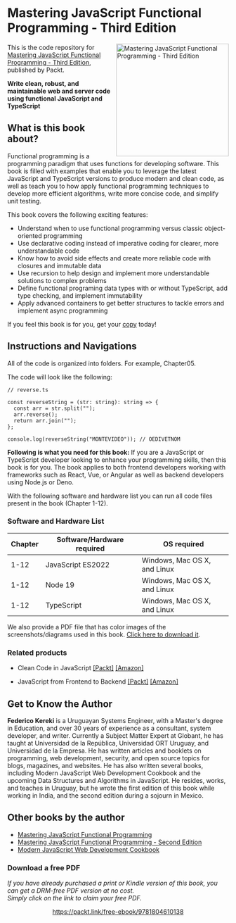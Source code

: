 # Mastering JavaScript Functional Programming - Third Edition

<a href="https://www.packtpub.com/product/mastering-javascript-functional-programming-third-edition/9781804610138"><img src="https://content.packt.com/B19301/cover_image_small.jpg" alt="Mastering JavaScript Functional Programming - Third Edition" height="256px" align="right"></a>

This is the code repository for [Mastering JavaScript Functional Programming - Third Edition](https://www.packtpub.com/product/mastering-javascript-functional-programming-third-edition/9781804610138), published by Packt.

**Write clean, robust, and maintainable web and server code using functional JavaScript and TypeScript**

## What is this book about?
Functional programming is a programming paradigm that uses functions for developing software. This book is filled with examples that enable you to leverage the latest JavaScript and TypeScript versions to produce modern and clean code, as well as teach you to how apply functional programming techniques to develop more efficient algorithms, write more concise code, and simplify unit testing.

This book covers the following exciting features:
* Understand when to use functional programming versus classic object-oriented programming
* Use declarative coding instead of imperative coding for clearer, more understandable code
* Know how to avoid side effects and create more reliable code with closures and immutable data
* Use recursion to help design and implement more understandable solutions to complex problems
* Define functional programing data types with or without TypeScript, add type checking, and implement immutability
* Apply advanced containers to get better structures to tackle errors and implement async programming

If you feel this book is for you, get your [copy](https://arcus-www.amazon.com/Mastering-JavaScript-Functional-Programming-maintainable/dp/1804610135/ref=tmm_pap_swatch_0?_encoding=UTF8&qid=1680719600&sr=8-3) today!


## Instructions and Navigations
All of the code is organized into folders. For example, Chapter05.

The code will look like the following:
```
// reverse.ts

const reverseString = (str: string): string => {
  const arr = str.split("");
  arr.reverse();
  return arr.join("");
};

console.log(reverseString("MONTEVIDEO")); // OEDIVETNOM

```

**Following is what you need for this book:**
If you are a JavaScript or TypeScript developer looking to enhance your programming skills, then this book is for you. The book applies to both frontend developers working with frameworks such as React, Vue, or Angular as well as backend developers using Node.js or Deno.

With the following software and hardware list you can run all code files present in the book (Chapter 1-12).

### Software and Hardware List
| Chapter | Software/Hardware required | OS required |
| -------- | ------------------------------------ | ----------------------------------- |
| 1-12 | JavaScript ES2022 | Windows, Mac OS X, and Linux |
| 1-12 | Node 19 | Windows, Mac OS X, and Linux |
| 1-12 | TypeScript | Windows, Mac OS X, and Linux |


We also provide a PDF file that has color images of the screenshots/diagrams used in this book. [Click here to download it](https://packt.link/UsFuE).


### Related products
* Clean Code in JavaScript [[Packt]](https://www.packtpub.com/product/clean-code-in-javascript/9781789957648) [[Amazon]](https://www.amazon.com/Clean-Code-JavaScript-reliable-maintainable/dp/1789957648)

* JavaScript from Frontend to Backend [[Packt]](https://www.packtpub.com/product/javascript-from-frontend-to-backend/9781801070317) [[Amazon]](https://www.amazon.com/JavaScript-Frontend-Backend-Learn-development/dp/1801070318)


## Get to Know the Author

**Federico Kereki** 
is a Uruguayan Systems Engineer, with a Master's degree in Education, and over 30 years of experience as a consultant, system developer, and writer. Currently a Subject Matter Expert at Globant, he has taught at Universidad de la República, Universidad ORT Uruguay, and Universidad de la Empresa. He has written articles and booklets on programming, web development, security, and open source topics for blogs, magazines, and websites. He has also written several books, including Modern JavaScript Web Development Cookbook and the upcoming Data Structures and Algorithms in JavaScript. He resides, works, and teaches in Uruguay, but he wrote the first edition of this book while working in India, and the second edition during a sojourn in Mexico.

## Other books by the author
* [Mastering JavaScript Functional Programming](https://www.packtpub.com/product/mastering-javascript-functional-programming/9781787287440)
* [Mastering JavaScript Functional Programming - Second Edition](https://www.packtpub.com/product/mastering-javascript-functional-programming-second-edition/9781839213069)
* [Modern JavaScript Web Development Cookbook](https://www.packtpub.com/product/modern-javascript-web-development-cookbook/9781788992749)

### Download a free PDF

 <i>If you have already purchased a print or Kindle version of this book, you can get a DRM-free PDF version at no cost.<br>Simply click on the link to claim your free PDF.</i>
<p align="center"> <a href="https://packt.link/free-ebook/9781804610138">https://packt.link/free-ebook/9781804610138 </a> </p>
